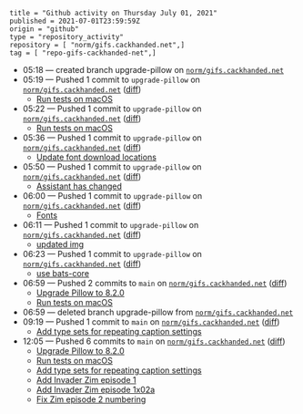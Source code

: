 ```
title = "Github activity on Thursday July 01, 2021"
published = 2021-07-01T23:59:59Z
origin = "github"
type = "repository_activity"
repository = [ "norm/gifs.cackhanded.net",]
tag = [ "repo-gifs-cackhanded-net",]
```

* 05:18 — created branch upgrade-pillow on [`norm/gifs.cackhanded.net`](https://github.com/norm/gifs.cackhanded.net)
* 05:19 — Pushed 1 commit to `upgrade-pillow` on [`norm/gifs.cackhanded.net`](https://github.com/norm/gifs.cackhanded.net) ([diff](https://github.com/norm/gifs.cackhanded.net/compare/a210f75d8268738239ec12626a6fbfc01bbfdb8b..95c504325d73d32bcca3ea8f88d1ba885f04a06d))
  * [Run tests on macOS](https://github.com/norm/gifs.cackhanded.net/commit/95c504325d73d32bcca3ea8f88d1ba885f04a06d)
* 05:22 — Pushed 1 commit to `upgrade-pillow` on [`norm/gifs.cackhanded.net`](https://github.com/norm/gifs.cackhanded.net) ([diff](https://github.com/norm/gifs.cackhanded.net/compare/95c504325d73d32bcca3ea8f88d1ba885f04a06d..9f2c507ffc8aa267280ba87c7e2fd008f324fa1d))
  * [Run tests on macOS](https://github.com/norm/gifs.cackhanded.net/commit/9f2c507ffc8aa267280ba87c7e2fd008f324fa1d)
* 05:36 — Pushed 1 commit to `upgrade-pillow` on [`norm/gifs.cackhanded.net`](https://github.com/norm/gifs.cackhanded.net) ([diff](https://github.com/norm/gifs.cackhanded.net/compare/9f2c507ffc8aa267280ba87c7e2fd008f324fa1d..1f22c988d35265156a79e30da6f2ae9dfb459d9e))
  * [Update font download locations](https://github.com/norm/gifs.cackhanded.net/commit/1f22c988d35265156a79e30da6f2ae9dfb459d9e)
* 05:50 — Pushed 1 commit to `upgrade-pillow` on [`norm/gifs.cackhanded.net`](https://github.com/norm/gifs.cackhanded.net) ([diff](https://github.com/norm/gifs.cackhanded.net/compare/1f22c988d35265156a79e30da6f2ae9dfb459d9e..84ec2236449b1cdfb26b6df0ff101151cc367b86))
  * [Assistant has changed](https://github.com/norm/gifs.cackhanded.net/commit/84ec2236449b1cdfb26b6df0ff101151cc367b86)
* 06:00 — Pushed 1 commit to `upgrade-pillow` on [`norm/gifs.cackhanded.net`](https://github.com/norm/gifs.cackhanded.net) ([diff](https://github.com/norm/gifs.cackhanded.net/compare/84ec2236449b1cdfb26b6df0ff101151cc367b86..4893552d69212cb9684ffca3ae1c67f83f858525))
  * [Fonts](https://github.com/norm/gifs.cackhanded.net/commit/4893552d69212cb9684ffca3ae1c67f83f858525)
* 06:11 — Pushed 1 commit to `upgrade-pillow` on [`norm/gifs.cackhanded.net`](https://github.com/norm/gifs.cackhanded.net) ([diff](https://github.com/norm/gifs.cackhanded.net/compare/4893552d69212cb9684ffca3ae1c67f83f858525..35db74f3dbfe2ea4d40a7bb96d2d60836868462c))
  * [updated img](https://github.com/norm/gifs.cackhanded.net/commit/35db74f3dbfe2ea4d40a7bb96d2d60836868462c)
* 06:23 — Pushed 1 commit to `upgrade-pillow` on [`norm/gifs.cackhanded.net`](https://github.com/norm/gifs.cackhanded.net) ([diff](https://github.com/norm/gifs.cackhanded.net/compare/35db74f3dbfe2ea4d40a7bb96d2d60836868462c..0e611883d5a63c5d9150181ca65d11bc629c7fb5))
  * [use bats-core](https://github.com/norm/gifs.cackhanded.net/commit/0e611883d5a63c5d9150181ca65d11bc629c7fb5)
* 06:59 — Pushed 2 commits to `main` on [`norm/gifs.cackhanded.net`](https://github.com/norm/gifs.cackhanded.net) ([diff](https://github.com/norm/gifs.cackhanded.net/compare/6e009f7e44816dacaadbdaddfbb5b78e452a7c2f..c3078db9cdbd1af6762463a7929ed5e2e677dde7))
  * [Upgrade Pillow to 8.2.0](https://github.com/norm/gifs.cackhanded.net/commit/ab1733a4ab6ced93691a41076bbda2ad519953d1)
  * [Run tests on macOS](https://github.com/norm/gifs.cackhanded.net/commit/c3078db9cdbd1af6762463a7929ed5e2e677dde7)
* 06:59 — deleted branch upgrade-pillow from [`norm/gifs.cackhanded.net`](https://github.com/norm/gifs.cackhanded.net)
* 09:19 — Pushed 1 commit to `main` on [`norm/gifs.cackhanded.net`](https://github.com/norm/gifs.cackhanded.net) ([diff](https://github.com/norm/gifs.cackhanded.net/compare/c3078db9cdbd1af6762463a7929ed5e2e677dde7..d3bcba4b8f32fe5cbe20567024f31ca173cf9dda))
  * [Add type sets for repeating caption settings](https://github.com/norm/gifs.cackhanded.net/commit/d3bcba4b8f32fe5cbe20567024f31ca173cf9dda)
* 12:05 — Pushed 6 commits to `main` on [`norm/gifs.cackhanded.net`](https://github.com/norm/gifs.cackhanded.net) ([diff](https://github.com/norm/gifs.cackhanded.net/compare/d3bcba4b8f32fe5cbe20567024f31ca173cf9dda..bb928489cbff91ec4f666ef704f8403b220f7eb6))
  * [Upgrade Pillow to 8.2.0](https://github.com/norm/gifs.cackhanded.net/commit/e55706ceb3cb8706bfe84345d82eb3166a1595d6)
  * [Run tests on macOS](https://github.com/norm/gifs.cackhanded.net/commit/723ee4ff3c452b2299b94e45db4f628d968cc92f)
  * [Add type sets for repeating caption settings](https://github.com/norm/gifs.cackhanded.net/commit/ee4eccdcb249197c5c4d96a6d9abe94bc09b0250)
  * [Add Invader Zim episode 1](https://github.com/norm/gifs.cackhanded.net/commit/65480bee2db8f0588171b11bc52274f9858d9695)
  * [Add Invader Zim episode 1x02a](https://github.com/norm/gifs.cackhanded.net/commit/91e816ea7ac826ea7820c5d5304c2acf272b4dc1)
  * [Fix Zim episode 2 numbering](https://github.com/norm/gifs.cackhanded.net/commit/bb928489cbff91ec4f666ef704f8403b220f7eb6)
